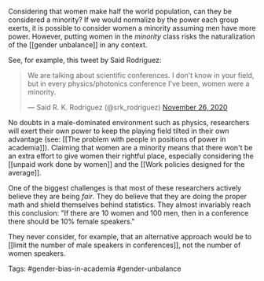 Considering that women make half the world population, can they be considered a minority? If we would normalize by the power each group exerts, it is possible to consider women a minority assuming men have more power. However, putting women in the *minority* class risks the naturalization of the [[gender unbalance]] in any context. 

See, for example, this tweet by Said Rodriguez:

<blockquote class="twitter-tweet"><p lang="en" dir="ltr">We are talking about scientific conferences. I don&#39;t know in your field, but in every physics/photonics conference I&#39;ve been, women were a minority.</p>&mdash; Said R. K. Rodriguez (@srk_rodriguez) <a href="https://twitter.com/srk_rodriguez/status/1331873900905582594?ref_src=twsrc%5Etfw">November 26, 2020</a></blockquote> <script async src="https://platform.twitter.com/widgets.js" charset="utf-8"></script> 

No doubts in a male-dominated environment such as physics, researchers will exert their own power to keep the playing field tilted in their own advantage (see: [[The problem with people in positions of power in academia]]). Claiming that women are a minority means that there won't be an extra effort to give women their rightful place, especially considering the [[unpaid work done by women]] and the [[Work policies designed for the average]]. 

One of the biggest challenges is that most of these researchers actively believe they are being *fair*. They do believe that they are doing the proper math and shield themselves behind statistics. They almost invariably reach this conclusion: "If there are 10 women and 100 men, then in a conference there should be 10% female speakers." 

They never consider, for example, that an alternative approach would be to [[limit the number of male speakers in conferences]], not the number of women speakers.

Tags: #gender-bias-in-academia #gender-unbalance 